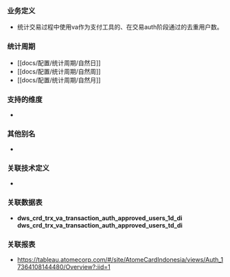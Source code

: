 ### 业务定义

* 统计交易过程中使用va作为支付工具的、在交易auth阶段通过的去重用户数。
### 统计周期

* [[docs/配置/统计周期/自然日]]
* [[docs/配置/统计周期/自然周]]
* [[docs/配置/统计周期/自然月]]
### 支持的维度

* 
### 其他别名

* 
### 关联技术定义

* 
### 关联数据表

* **dws_crd_trx_va_transaction_auth_approved_users_1d_di** **dws_crd_trx_va_transaction_auth_approved_users_td_di**
### 关联报表
* https://tableau.atomecorp.com/#/site/AtomeCardIndonesia/views/Auth_17364108144480/Overview?:iid=1